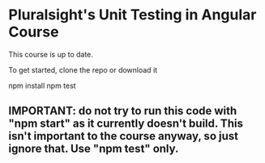 # Pluralsight's Unit Testing in Angular Course
This course is up to date.

To get started, clone the repo or download it

npm install
npm test

## IMPORTANT: do not try to run this code with "npm start" as it currently doesn't build. This isn't important to the course anyway, so just ignore that. Use "npm test" only.
